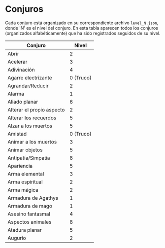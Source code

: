 # Conjuros

Cada conjuro está organizado en su correspondiente archivo `level_N.json`, donde 'N' es el nivel del conjuro.
En esta tabla aparecen todos los conjuros (organizados alfabéticamente) que ha sido registrados seguidos de su nivel.

| **Conjuro**               | **Nivel** |
|---------------------------|-----------|
| Abrir                     | 2         |
| Acelerar                  | 3         |
| Adivinación               | 4         |
| Agarre electrizante       | 0 (Truco) |
| Agrandar/Reducir          | 2         |
| Alarma                    | 1         |
| Aliado planar             | 6         |
| Alterar el propio aspecto | 2         |
| Alterar los recuerdos     | 5         |
| Alzar a los muertos       | 5         |
| Amistad                   | 0 (Truco) |
| Animar a los muertos      | 3         |
| Animar objetos            | 5         |
| Antipatía/Simpatía        | 8         |
| Apariencia                | 5         |
| Arma elemental            | 3         |
| Arma espiritual           | 2         |
| Arma mágica               | 2         |
| Armadura de Agathys       | 1         |
| Armadura de mago          | 1         |
| Asesino fantasmal         | 4         |
| Aspectos animales         | 8         |
| Atadura planar            | 5         |
| Augurio                   | 2         |
